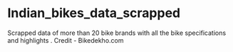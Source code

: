 # Indian_bikes_data_scrapped
Scrapped data of more than 20 bike brands with all the bike specifications and highlights . Credit - Bikedekho.com 
